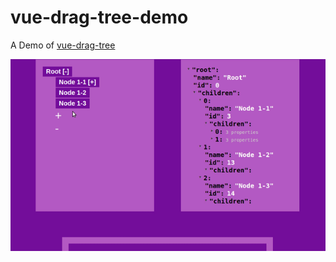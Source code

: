 # vue-drag-tree-demo

A Demo of [vue-drag-tree](https://github.com/shuiRong/vue-drag-tree)



![demo](static/vue-drag-tree.gif)